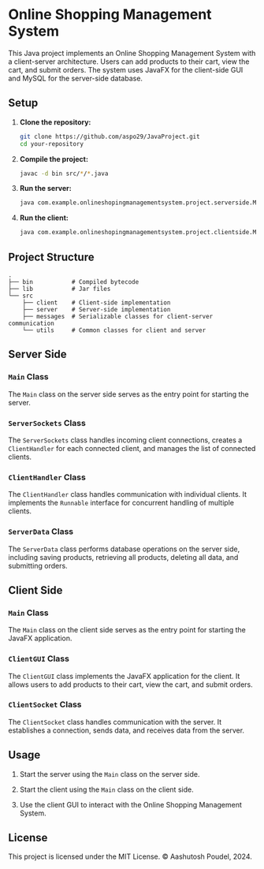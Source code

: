 
# Online Shopping Management System

This Java project implements an Online Shopping Management System with a client-server architecture. Users can add products to their cart, view the cart, and submit orders. The system uses JavaFX for the client-side GUI and MySQL for the server-side database.

## Setup

1. **Clone the repository:**

   ```bash
   git clone https://github.com/aspo29/JavaProject.git
   cd your-repository
   ```

2. **Compile the project:**

   ```bash
   javac -d bin src/*/*.java
   ```

3. **Run the server:**

   ```bash
   java com.example.onlineshopingmanagementsystem.project.serverside.Main
   ```

4. **Run the client:**

   ```bash
   java com.example.onlineshopingmanagementsystem.project.clientside.Main
   ```

## Project Structure

```
.
├── bin           # Compiled bytecode
├── lib           # Jar files
└── src
    ├── client    # Client-side implementation
    ├── server    # Server-side implementation
    ├── messages  # Serializable classes for client-server communication
    └── utils     # Common classes for client and server
```

## Server Side

### `Main` Class

The `Main` class on the server side serves as the entry point for starting the server.

### `ServerSockets` Class

The `ServerSockets` class handles incoming client connections, creates a `ClientHandler` for each connected client, and manages the list of connected clients.

### `ClientHandler` Class

The `ClientHandler` class handles communication with individual clients. It implements the `Runnable` interface for concurrent handling of multiple clients.

### `ServerData` Class

The `ServerData` class performs database operations on the server side, including saving products, retrieving all products, deleting all data, and submitting orders.

## Client Side

### `Main` Class

The `Main` class on the client side serves as the entry point for starting the JavaFX application.

### `ClientGUI` Class

The `ClientGUI` class implements the JavaFX application for the client. It allows users to add products to their cart, view the cart, and submit orders.

### `ClientSocket` Class

The `ClientSocket` class handles communication with the server. It establishes a connection, sends data, and receives data from the server.

## Usage

1. Start the server using the `Main` class on the server side.

2. Start the client using the `Main` class on the client side.

3. Use the client GUI to interact with the Online Shopping Management System.

## License

This project is licensed under the MIT License. © Aashutosh Poudel, 2024.
```
